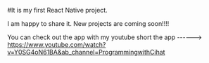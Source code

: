 #It is my first React Native project.
 
 
 I am happy to share it. New projects are coming soon!!!!



 
You can check out the app with my youtube short the app ------> https://www.youtube.com/watch?v=Y0SG4oN61BA&ab_channel=ProgrammingwithCihat








 
 
